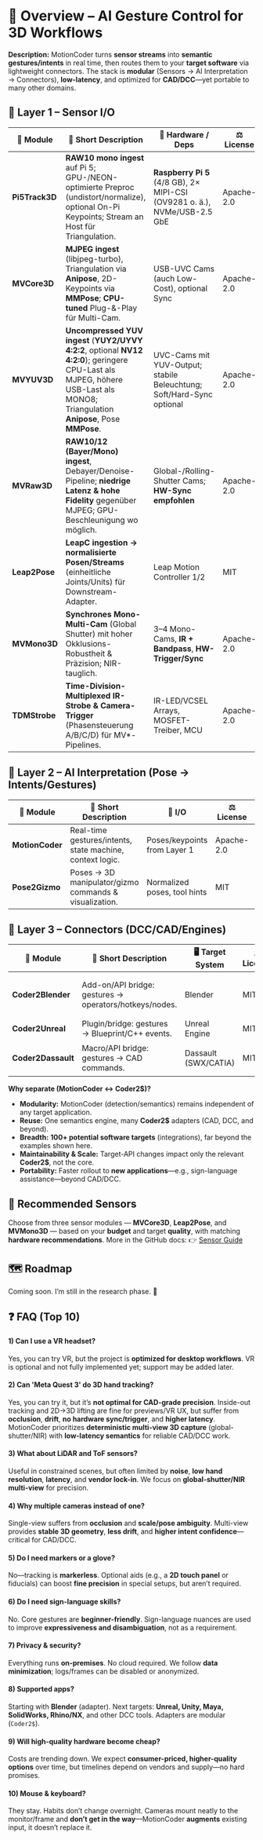 # 🔭 Overview – AI Gesture Control for 3D Workflows

**Description:**
MotionCoder turns **sensor streams** into **semantic gestures/intents** in real time, then routes them to your **target software** via lightweight connectors.
The stack is **modular** (Sensors → AI Interpretation → Connectors), **low-latency**, and optimized for **CAD/DCC**—yet portable to many other domains.

## 🎥 Layer 1 – Sensor I/O

| 🧩 **Module**  | 📝 **Short Description**                                                                                                                                                         | 🔌 **Hardware / Deps**                                                    | ⚖️ **License** | ⚠️ **Notes**                                                             | 🚦 **Status**         | 🔗 **Link** |
| -------------- | -------------------------------------------------------------------------------------------------------------------------------------------------------------------------------- | ------------------------------------------------------------------------- | -------------- | ------------------------------------------------------------------------ | --------------------- | ----------- |
| **Pi5Track3D** | **RAW10 mono ingest** auf Pi 5; GPU-/NEON-optimierte Preproc (undistort/normalize), optional On-Pi Keypoints; Stream an Host für Triangulation.                                  | **Raspberry Pi 5** (4/8 GB), 2× MIPI-CSI (OV9281 o. ä.), NVMe/USB-2.5 GbE | Apache-2.0     | Fix exposure/gain; HW-Trigger empfohlen; Jumbo MTU für Streaming.        | 🟡 Planned            | coming soon |
| **MVCore3D**   | **MJPEG ingest** (libjpeg-turbo), Triangulation via **Anipose**, 2D-Keypoints via **MMPose**; **CPU-tuned** Plug-&-Play für Multi-Cam.                                           | USB-UVC Cams (auch Low-Cost), optional Sync                               | Apache-2.0     | Höhere CPU-Last durch Decode; deterministisch bei festen Auto-Settings.  | 🟠 later            | coming soon |
| **MVYUV3D**    | **Uncompressed YUV ingest** (**YUY2/UYVY 4:2:2**, optional **NV12 4:2:0**); geringere CPU-Last als MJPEG, höhere USB-Last als MONO8; Triangulation **Anipose**, Pose **MMPose**. | UVC-Cams mit YUV-Output; stabile Beleuchtung; Soft/Hard-Sync optional     | Apache-2.0     | **libjpeg-turbo** nicht nötig; Auto-Funktionen aus ⇒ mehr Determinismus. | 🟠 later            | coming soon |
| **MVRaw3D**    | **RAW10/12 (Bayer/Mono) ingest**, Debayer/Denoise-Pipeline; **niedrige Latenz & hohe Fidelity** gegenüber MJPEG; GPU-Beschleunigung wo möglich.                                  | Global-/Rolling-Shutter Cams; **HW-Sync empfohlen**                       | Apache-2.0     | Exakte Lens-/Noise-Parameter verbessern Keypoints deutlich.              | 🟠 later            | coming soon |
| **Leap2Pose**  | **LeapC ingestion → normalisierte Posen/Streams** (einheitliche Joints/Units) für Downstream-Adapter.                                                                            | Leap Motion Controller 1/2                                                | MIT            | Desktop-first; VR optional.                                              | 🟢 Active             | coming soon |
| **MVMono3D**   | **Synchrones Mono-Multi-Cam** (Global Shutter) mit hoher Okklusions-Robustheit & Präzision; NIR-tauglich.                                                                        | 3–4 Mono-Cams, **IR + Bandpass**, **HW-Trigger/Sync**                     | Apache-2.0     | Kurze Belichtung (0.3–0.8 ms), fester Gain.                              | 🟠 Targeted next year | coming soon |
| **TDMStrobe**  | **Time-Division-Multiplexed IR-Strobe & Camera-Trigger** (Phasensteuerung A/B/C/D) für MV*-Pipelines.                                                                            | IR-LED/VCSEL Arrays, MOSFET-Treiber, MCU                                  | Apache-2.0     | Reduziert IR-Crosstalk; **850 nm Bandpass** empfohlen.                   | 🟠 later            | coming soon |




## 🧠 Layer 2 – AI Interpretation (Pose → Intents/Gestures)

| 🧩 **Module**        | 📝 **Short Description**                                 | 🔁 **I/O**                  | ⚖️ **License** | ⚠️ **Notes** | 🚦 **Status**  | 🔗 **Link**                                                                   |
| -------------------- | --------------------------------------------------------- | ---------------------------- | -------------- | ------------ | -------------- | ------------------------------------------------------------------------------ |
| **MotionCoder**      | Real-time gestures/intents, state machine, context logic. | Poses/keypoints from Layer 1 | Apache-2.0     | —            | 🟡 In progress | [MotionCoder](https://github.com/xtanai/motioncoder) |
| **Pose2Gizmo**       | Poses → 3D manipulator/gizmo commands & visualization.    | Normalized poses, tool hints | MIT            | —            | 🟡 Planned     | coming soon   |

## 🔗 Layer 3 – Connectors (DCC/CAD/Engines)

| 🧩 **Module**           | 📝 **Short Description**                               | 🖥️ **Target System** | ⚖️ **License** | ⚠️ **Notes** | 🚦 **Status**                 | 🔗 **Link**                                                                         |
| ------------------------ | ------------------------------------------------------ | --------------------- | -------------- | ------------ | ----------------------------- | ------------------------------------------------------------------------------------ |
| **Coder2Blender**        | Add-on/API bridge: gestures → operators/hotkeys/nodes. | Blender               | MIT            | —            | 🟡 Research (API exploration) | coming soon  |
| **Coder2Unreal**         | Plugin/bridge: gestures → Blueprint/C++ events.        | Unreal Engine         | MIT            | —            | 🟡 Planned                    | coming soon   |
| **Coder2Dassault**       | Macro/API bridge: gestures → CAD commands.             | Dassault (SWX/CATIA)  | MIT            | —            | 🟠 Targeted for next year     | coming soon |


**Why separate (MotionCoder ↔ Coder2$)?**

* **Modularity:** MotionCoder (detection/semantics) remains independent of any target application.
* **Reuse:** One semantics engine, many **Coder2$** adapters (CAD, DCC, and beyond).
* **Breadth:** **100+ potential software targets** (integrations), far beyond the examples shown here.
* **Maintainability & Scale:** Target-API changes impact only the relevant **Coder2$**, not the core.
* **Portability:** Faster rollout to **new applications**—e.g., sign-language assistance—beyond CAD/DCC.



## 🎥 Recommended Sensors

Choose from three sensor modules — **MVCore3D**, **Leap2Pose**, and **MVMono3D** — based on your **budget** and target **quality**, with matching **hardware recommendations**. More in the GitHub docs: 👉 [Sensor Guide](https://github.com/xtanai/sensor-guide)


## 🗺️ Roadmap

Coming soon. I’m still in the research phase. 🚀


## ❓ FAQ (Top 10)

#### 1) Can I use a VR headset?
Yes, you can try VR, but the project is **optimized for desktop workflows**. VR is optional and not fully implemented yet; support may be added later.

#### 2) Can 'Meta Quest 3' do 3D hand tracking?
Yes, you can try it, but it’s **not optimal for CAD-grade precision**. Inside-out tracking and 2D→3D lifting are fine for previews/VR UX, but suffer from **occlusion**, **drift**, **no hardware sync/trigger**, and **higher latency**.  
MotionCoder prioritizes **deterministic multi-view 3D capture** (global-shutter/NIR) with **low-latency semantics** for reliable CAD/DCC work.

#### 3) What about LiDAR and ToF sensors?
Useful in constrained scenes, but often limited by **noise**, **low hand resolution**, **latency**, and **vendor lock-in**. We focus on **global-shutter/NIR multi-view** for precision.

#### 4) Why multiple cameras instead of one?
Single-view suffers from **occlusion** and **scale/pose ambiguity**. Multi-view provides **stable 3D geometry**, **less drift**, and **higher intent confidence**—critical for CAD/DCC.

#### 5) Do I need markers or a glove?
No—tracking is **markerless**. Optional aids (e.g., a **2D touch panel** or fiducials) can boost **fine precision** in special setups, but aren’t required.

#### 6) Do I need sign-language skills?
No. Core gestures are **beginner-friendly**. Sign-language nuances are used to improve **expressiveness and disambiguation**, not as a requirement.

#### 7) Privacy & security?
Everything runs **on-premises**. No cloud required. We follow **data minimization**; logs/frames can be disabled or anonymized.

#### 8) Supported apps?
Starting with **Blender** (adapter). Next targets: **Unreal, Unity, Maya, SolidWorks, Rhino/NX**, and other DCC tools. Adapters are modular (`Coder2$`).

#### 9) Will high-quality hardware become cheap?
Costs are trending down. We expect **consumer-priced, higher-quality options** over time, but timelines depend on vendors and supply—no hard promises.

#### 10) Mouse & keyboard?
They stay. Habits don’t change overnight. Cameras mount neatly to the monitor/frame and **don’t get in the way**—MotionCoder **augments** existing input, it doesn’t replace it.



